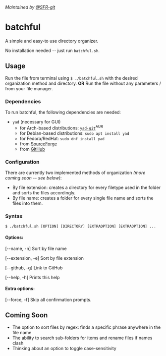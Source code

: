 *Maintained by [@SFR-git](https://github.com/SFR-git)*
# batchful
A simple and easy-to use directory organizer.

No installation needed -- just run `batchful.sh`.

## Usage
Run the file from terminal using `$ ./batchful.sh` with the desired organization method and directory.
**OR** Run the file without any parameters / from your file manager.

### Dependencies
To run batchful, the following dependencies are needed:
* `yad` (necessary for GUI)
  * for Arch-based distributions: [`yad-git`](https://aur.archlinux.org/packages/yad-git/)<sup>AUR</sup>
  * for Debian-based distributions: `sudo apt install yad`
  * for Fedora/RedHat: `sudo dnf install yad`
  * from [SourceForge](https://sourceforge.net/projects/yad-dialog/)
  * from [GitHub](https://github.com/v1cont/yad)

### Configuration
There are currently two implemented methods of organization *(more coming soon -- see below)*:
* By file extension: creates a directory for every filetype used in the folder and sorts the files accordingly.
* By file name: creates a folder for every single file name and sorts the files into them.

### Syntax
`$ ./batchful.sh [OPTION] [DIRECTORY] [EXTRAOPTION] [EXTRAOPTION] ...`

#### Options:

[--name, -n] Sort by file name

[--extension, -e] Sort by file extension

[--github, -g] Link to GitHub

[--help, -h] Prints this help

#### Extra options:

[--force, -f] Skip all confirmation prompts.


## Coming Soon
- The option to sort files by regex: finds a specific phrase anywhere in the file name
- The ability to search sub-folders for items and rename files if names clash
- Thinking about an option to toggle case-sensitivity
